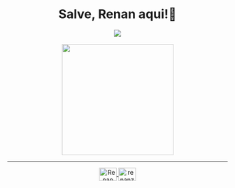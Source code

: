 <h1 align="center">Salve, Renan aqui!🤙</h1>

<div align="center">
  <img align="center" src="https://github-readme-stats.vercel.app/api?username=renancassi&show_icons=true&theme=radical"/>
</div>

<br/>

<div align="center">
   <img align="center" height="255px" src="https://github-readme-stats.vercel.app/api/top-langs/?username=renancassi&show_icons=true&theme=radical&layout=compact"/>
</div>

<hr>

<div align="center">
  <a href="https://linkedin.com/in/renan-victor-borges-cassi-dos-santos" target="blank">
    <img align="center" src="https://raw.githubusercontent.com/rahuldkjain/github-profile-readme-generator/master/src/images/icons/Social/linked-in-alt.svg" alt="Renan" height="30" width="40" target="_blank"/>
  </a>
<a href="https://instagram.com/renanzera.png" target="blank">
  <img align="center" src="https://raw.githubusercontent.com/rahuldkjain/github-profile-readme-generator/master/src/images/icons/Social/instagram.svg" alt="renanzera.png" height="30" width="40" target="_blank" />
</a>
</div>
